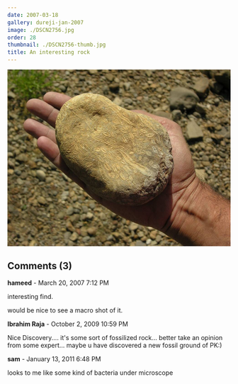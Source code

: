 ```yaml
---
date: 2007-03-18
gallery: dureji-jan-2007
image: ./DSCN2756.jpg
order: 28
thumbnail: ./DSCN2756-thumb.jpg
title: An interesting rock
---
```


![An interesting rock](./DSCN2756.jpg)

<div id="comments">

## Comments (3)

<div id="comment">

**hameed** - March 20, 2007  7:12 PM

interesting find.

would be nice to see a macro shot of it.

</div>

<div id="comment">

**Ibrahim Raja** - October  2, 2009 10:59 PM

Nice Discovery.... it's some sort of fossilized rock... better take an opinion from some expert... maybe u have discovered a new fossil ground of PK:)

</div>

<div id="comment">

**sam** - January 13, 2011  6:48 PM

looks to me like some kind of bacteria under microscope

</div>

</div>